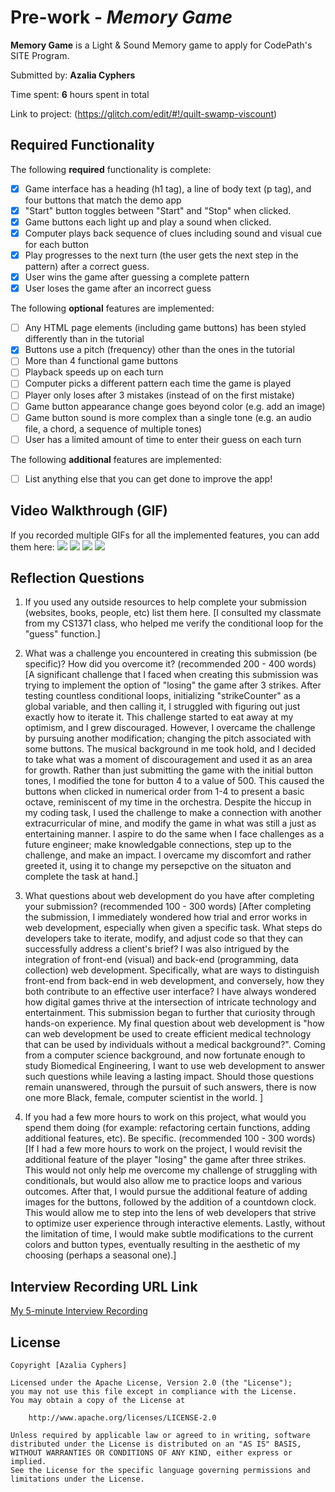 # Pre-work - *Memory Game*

**Memory Game** is a Light & Sound Memory game to apply for CodePath's SITE Program. 

Submitted by: **Azalia Cyphers**

Time spent: **6** hours spent in total

Link to project: (https://glitch.com/edit/#!/quilt-swamp-viscount)

## Required Functionality

The following **required** functionality is complete:

* [x] Game interface has a heading (h1 tag), a line of body text (p tag), and four buttons that match the demo app
* [x] "Start" button toggles between "Start" and "Stop" when clicked. 
* [x] Game buttons each light up and play a sound when clicked. 
* [x] Computer plays back sequence of clues including sound and visual cue for each button
* [x] Play progresses to the next turn (the user gets the next step in the pattern) after a correct guess. 
* [x] User wins the game after guessing a complete pattern
* [x] User loses the game after an incorrect guess

The following **optional** features are implemented:

* [ ] Any HTML page elements (including game buttons) has been styled differently than in the tutorial
* [x] Buttons use a pitch (frequency) other than the ones in the tutorial
* [ ] More than 4 functional game buttons
* [ ] Playback speeds up on each turn
* [ ] Computer picks a different pattern each time the game is played
* [ ] Player only loses after 3 mistakes (instead of on the first mistake)
* [ ] Game button appearance change goes beyond color (e.g. add an image)
* [ ] Game button sound is more complex than a single tone (e.g. an audio file, a chord, a sequence of multiple tones)
* [ ] User has a limited amount of time to enter their guess on each turn

The following **additional** features are implemented:

- [ ] List anything else that you can get done to improve the app!

## Video Walkthrough (GIF)

If you recorded multiple GIFs for all the implemented features, you can add them here:
![](https://user-images.githubusercontent.com/17802728/161369285-a7241f80-696d-470e-8614-fca841bfb29f.gif)
![](https://user-images.githubusercontent.com/17802728/161369469-ce63b2e3-12fc-444f-b775-66d26264e545.gif)
![](gif3-link-here)
![](gif4-link-here)

## Reflection Questions
1. If you used any outside resources to help complete your submission (websites, books, people, etc) list them here. 
[I consulted my classmate from my CS1371 class, who helped me verify the conditional loop for the "guess" function.]

2. What was a challenge you encountered in creating this submission (be specific)? How did you overcome it? (recommended 200 - 400 words) 
[A significant challenge that I faced when creating this submission was trying to implement the option of "losing" the game after 3 strikes. After testing countless conditional loops, initializing "strikeCounter" as a global variable, and then calling it, I struggled with figuring out just exactly how to iterate it. This challenge started to eat away at my optimism, and I grew discouraged. However, I overcame the challenge by pursuing another modification; changing the pitch associated with some buttons. The musical background in me took hold, and I decided to take what was a moment of discouragement and used it as an area for growth. Rather than just submitting the game with the initial button tones, I modified the tone for button 4 to a value of 500. This caused the buttons when clicked in numerical order from 1-4 to present a basic octave, reminiscent of my time in the orchestra. Despite the hiccup in my coding task, I used the challenge to make a connection with another extracurricular of mine, and modify the game in what was still a just as entertaining manner. I aspire to do the same when I face challenges as a future engineer; make knowledgable connections, step up to the challenge, and make an impact. I overcame my discomfort and rather greeted it, using it to change my persepctive on the situaton and complete the task at hand.]

3. What questions about web development do you have after completing your submission? (recommended 100 - 300 words) 
[After completing the submission, I immediately wondered how trial and error works in web development, especially when given a specific task. What steps do developers take to iterate, modify, and adjust code so that they can successfully address a client's brief? I was also intrigued by the integration of front-end (visual) and back-end (programming, data collection) web development. Specifically, what are ways to distinguish front-end from back-end in web development, and conversely, how they both contribute to an effective user interface? I have always wondered how digital games thrive at the intersection of intricate technology and entertainment. This submission began to further that curiosity through hands-on experience. My final question about web development is "how can web development be used to create efficient medical technology that can be used by individuals without a medical background?". Coming from a computer science background, and now fortunate enough to study Biomedical Engineering, I want to use web development to answer such questions while leaving a lasting impact. Should those questions remain unanswered, through the pursuit of such answers, there is now one more Black, female, computer scientist in the world. ]

4. If you had a few more hours to work on this project, what would you spend them doing (for example: refactoring certain functions, adding additional features, etc). Be specific. (recommended 100 - 300 words) 
[If I had a few more hours to work on the project, I would revisit the additional feature of the player "losing" the game after three strikes. This would not only help me overcome my challenge of struggling with conditionals, but would also allow me to practice loops and various outcomes. After that, I would pursue the additional feature of adding images for the buttons, followed by the addition of a countdown clock. This would allow me to step into the lens of web developers that strive to optimize user experience through interactive elements. Lastly, without the limitation of time, I would make subtle modifications to the current colors and button types, eventually resulting in the aesthetic of my choosing (perhaps a seasonal one).]



## Interview Recording URL Link

[My 5-minute Interview Recording](https://youtu.be/t7-BSfvTGMM)


## License

    Copyright [Azalia Cyphers]

    Licensed under the Apache License, Version 2.0 (the "License");
    you may not use this file except in compliance with the License.
    You may obtain a copy of the License at

        http://www.apache.org/licenses/LICENSE-2.0

    Unless required by applicable law or agreed to in writing, software
    distributed under the License is distributed on an "AS IS" BASIS,
    WITHOUT WARRANTIES OR CONDITIONS OF ANY KIND, either express or implied.
    See the License for the specific language governing permissions and
    limitations under the License.
